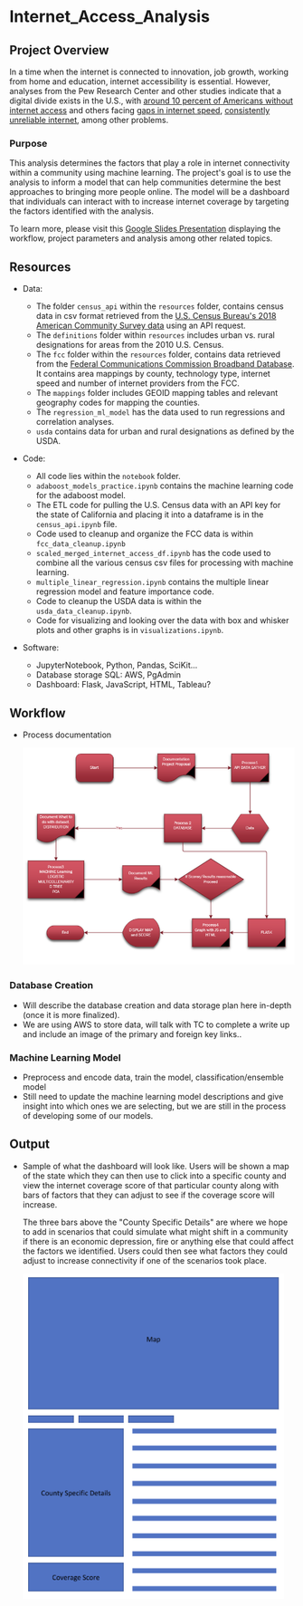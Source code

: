 # Internet_Access_Analysis

## Project Overview

In a time when the internet is connected to innovation, job growth, working from home and education, internet accessibility is essential. 
However, analyses from the Pew Research Center and other studies indicate that a digital divide exists in the U.S., with [around 10 percent of Americans without internet access](https://www.pewresearch.org/fact-tank/2019/04/22/some-americans-dont-use-the-internet-who-are-they/) and others facing [gaps in internet speed](https://www.pcmag.com/news/these-us-rural-areas-have-the-highest-and-lowest-internet-speeds), [consistently unreliable internet](https://thenevadaindependent.com/article/in-rural-nevada-bridging-the-education-digital-divide-largely-means-improving-internet-access), among other problems.

### Purpose

This analysis determines the factors that play a role in internet connectivity within a community using machine learning.
The project's goal is to use the analysis to inform a model that can help communities determine the best approaches to bringing more people online.
The model will be a dashboard that individuals can interact with to increase internet coverage by targeting the factors identified with the analysis.

To learn more, please visit this [Google Slides Presentation](https://docs.google.com/presentation/d/1gCSftL6c0bIMByRA-rVEHvnzC5L0ShjduuX5g1dd13U/edit?usp=sharing) displaying the workflow, project parameters and analysis among other related topics.


## Resources
- Data:
  - The folder `census_api` within the `resources` folder, contains census data in csv format retrieved from the [U.S. Census Bureau's 2018 American Community Survey data](https://api.census.gov/data/2018/acs/acs5/profile/examples.html) using an API request.
  - The `definitions` folder within `resources` includes urban vs. rural designations for areas from the 2010 U.S. Census.
  - The `fcc` folder within the `resources` folder, contains data retrieved from the [Federal Communications Commission Broadband Database](https://broadbandmap.fcc.gov/#/). It contains area mappings by county, technology type, internet speed and number of internet providers from the FCC.
  - The `mappings` folder includes GEOID mapping tables and relevant geography codes for mapping the counties.
  - The `regression_ml_model` has the data used to run regressions and correlation analyses.
  - `usda` contains data for urban and rural designations as defined by the USDA.
- Code: 
  - All code lies within the `notebook` folder.
  - `adaboost_models_practice.ipynb` contains the machine learning code for the adaboost model.
  - The ETL code for pulling the U.S. Census data with an API key for the state of California and placing it into a dataframe is in the `census_api.ipynb` file.
  - Code used to cleanup and organize the FCC data is within `fcc_data_cleanup.ipynb`
  - `scaled_merged_internet_access_df.ipynb` has the code used to combine all the various census csv files for processing with machine learning.
  - `multiple_linear_regression.ipynb` contains the multiple linear regression model and feature importance code.
  - Code to cleanup the USDA data is within the `usda_data_cleanup.ipynb`.
  - Code for visualizing and looking over the data with box and whisker plots and other graphs is in `visualizations.ipynb`.
  
- Software:
  - JupyterNotebook, Python, Pandas, SciKit...
  - Database storage SQL: AWS, PgAdmin
  - Dashboard: Flask, JavaScript, HTML, Tableau?
## Workflow

- Process documentation
  
  ![process documentation plan](Static/Images/Final_Project_Process.png)
### Database Creation
- Will describe the database creation and data storage plan here in-depth (once it is more finalized).
- We are using AWS to store data, will talk with TC to complete a write up and include an image of the primary and foreign key links..

### Machine Learning Model
- Preprocess and encode data, train the model, classification/ensemble model
- Still need to update the machine learning model descriptions and give insight into which ones we are selecting, but we are still in the process of developing some of our models.
## Output
- Sample of what the dashboard will look like.
  Users will be shown a map of the state which they can then use to click into a specific county and view the internet coverage score of that particular county along with bars of factors that they can adjust to see if the coverage score will increase.

  The three bars above the "County Specific Details" are where we hope to add in scenarios that could simulate what might shift in a community if there is an economic depression, fire or anything else that could affect the factors we identified.
    Users could then see what factors they could adjust to increase connectivity if one of the scenarios took place.
  
  ![Dashboard Sample](Static/Images/dashboard_sample.PNG)